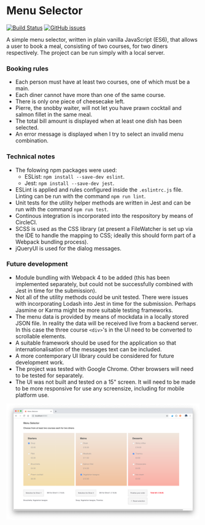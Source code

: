 # Menu Selector

[![Build Status](https://circleci.com/gh/Carla-de-Beer/Menu-Selector.png?&style=shield&circle-token=:circle-token)](https://circleci.com/gh/Carla-de-Beer/Matrix-Library)
[![GitHub issues](https://img.shields.io/github/issues/Carla-de-Beer/Menu-Selector.svg?style=flat-square)](https://github.com/Carla-de-Beer/Menu-Selector/issues)

A simple menu selector, written in plain vanilla JavaScript (ES6), that allows a user to book a meal, consisting of two courses, for two diners respectively. The project can be run simply with a local server.

### Booking rules

- Each person must have at least two courses, one of which must be a main.
- Each diner cannot have more than one of the same course.
- There is only one piece of cheesecake left.
- Pierre, the snobby waiter, will not let you have prawn cocktail and salmon fillet in the same meal.
- The total bill amount is displayed when at least one dish has been selected.
- An error message is displayed when I try to select an invalid menu combination.

### Technical notes

- The folowing npm packages were used:
  - ESList: `npm install --save-dev eslint`.
  - Jest: `npm install --save-dev jest`.
- ESLint is applied and rules configured inside the `.eslintrc.js` file. Linting can be run with the command `npm run lint`.
- Unit tests for the utility helper methods are written in Jest and can be run with the command `npm run test`.
- Continous integration is incorporated into the respository by means of CircleCI.
- SCSS is used as the CSS library (at present a FileWatcher is set up via the IDE to handle the mapping to CSS; ideally this should form part of a Webpack bundling process).
- jQueryUI is used for the dialog messages.

### Future development

- Module bundling with Webpack 4 to be added (this has been implemented separately, but could not be successfully combined with Jest in time for the submission).
- Not all of the utility methods could be unit tested. There were issues with incorporating Lodash into Jest in time for the submission. Perhaps Jasmine or Karma might be more suitable testing frameworks.
- The menu data is provided by means of mockdata in a locally stored JSON file. In reality the data will be received live from a backend server. In this case the three course `<div>`'s in the UI need to be converted to scrollable elements.
- A suitable framework should be used for the application so that internationalisation of the messages text can be included.
- A more contemporary UI library could be considered for future development work.
- The project was tested with Google Chrome. Other browsers will need to be tested for separately.
- The UI was not built and tested on a 15" screen. It will need to be made to be more responsive for use any screensize, including for mobile platform use.

<p align="center">
  <img src="images/screenShot.png"/>
</p>
